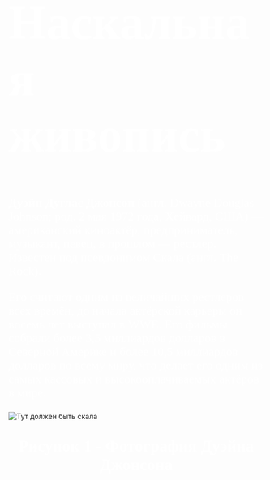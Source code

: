 
<html>
<head>
<Title>О Дуэйне Джонсоне</Title>
<style>
body {
    background: url(https://catherineasquithgallery.com/uploads/posts/2021-02/1614280269_53-p-chernii-fon-dlya-futazhei-68.jpg) no-repeat;
    -moz-background-size: 170%; /* Firefox 3.6+ */
    -webkit-background-size: 170%; /* Safari 3.1+ и Chrome 4.0+ */
    -o-background-size: 170%; /* Opera 9.6+ */
    background-size: 170%; /* Современные браузеры */
   }
  </style>
    </head>
<body>
<font color="white" size="7" face="Times New Roman"><H1>Наскальная живопись</H1></font>
 <font color="white" size="5" face="Times New Roman"> <p> <b>Дуэйн Дуглас Джонсон </b> (англ. Dwayne Douglas Johnson; род. 2 мая 1972 года, Хейвард, США) — американский киноактёр, предприниматель, музыкант, певец, в прошлом — рестлер. Известен под псевдонимом Скала (англ. The Rock). </p> </font>
 <font color="white" size="5" face="Times New Roman"> <p>Его считают одним из величайших рестлеров всех времён, до начала актёрской карьеры он восемь лет выступал в WWE. Его фильмы собрали более 3,5 миллиардов долларов в Северной Америке и более 10,5 миллиардов долларов по всему миру, что делает его одним из самых кассовых и высокооплачиваемых актёров в мире.</p> </font>
 <img src="https://bookmakers-rank.ru/storage/posts/October2021/y5lbBMPuJ36zL7y1FuF2.jpg" alt="Тут должен быть скала">
 <font color="white" size="6" face="Times New Roman"><b><p align="center">Рисунок 1 - Фотография Дуэйна Джонсона</p></b></font>
 </body>
 </html>
